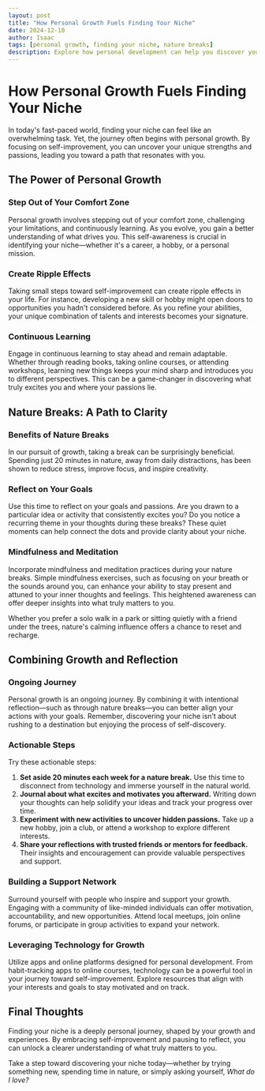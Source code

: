 ```yaml
---
layout: post
title: "How Personal Growth Fuels Finding Your Niche"
date: 2024-12-10
author: Isaac
tags: [personal growth, finding your niche, nature breaks]
description: Explore how personal development can help you discover your unique path or niche, and how taking breaks in nature can offer clarity and inspiration.
---
```


# How Personal Growth Fuels Finding Your Niche

In today's fast-paced world, finding your niche can feel like an overwhelming task. Yet, the journey often begins with personal growth. By focusing on self-improvement, you can uncover your unique strengths and passions, leading you toward a path that resonates with you.

## The Power of Personal Growth

### Step Out of Your Comfort Zone
Personal growth involves stepping out of your comfort zone, challenging your limitations, and continuously learning. As you evolve, you gain a better understanding of what drives you. This self-awareness is crucial in identifying your niche—whether it's a career, a hobby, or a personal mission.

### Create Ripple Effects
Taking small steps toward self-improvement can create ripple effects in your life. For instance, developing a new skill or hobby might open doors to opportunities you hadn't considered before. As you refine your abilities, your unique combination of talents and interests becomes your signature.

### Continuous Learning
Engage in continuous learning to stay ahead and remain adaptable. Whether through reading books, taking online courses, or attending workshops, learning new things keeps your mind sharp and introduces you to different perspectives. This can be a game-changer in discovering what truly excites you and where your passions lie.

## Nature Breaks: A Path to Clarity

### Benefits of Nature Breaks
In our pursuit of growth, taking a break can be surprisingly beneficial. Spending just 20 minutes in nature, away from daily distractions, has been shown to reduce stress, improve focus, and inspire creativity.

### Reflect on Your Goals
Use this time to reflect on your goals and passions. Are you drawn to a particular idea or activity that consistently excites you? Do you notice a recurring theme in your thoughts during these breaks? These quiet moments can help connect the dots and provide clarity about your niche.

### Mindfulness and Meditation
Incorporate mindfulness and meditation practices during your nature breaks. Simple mindfulness exercises, such as focusing on your breath or the sounds around you, can enhance your ability to stay present and attuned to your inner thoughts and feelings. This heightened awareness can offer deeper insights into what truly matters to you.

Whether you prefer a solo walk in a park or sitting quietly with a friend under the trees, nature's calming influence offers a chance to reset and recharge.

## Combining Growth and Reflection

### Ongoing Journey
Personal growth is an ongoing journey. By combining it with intentional reflection—such as through nature breaks—you can better align your actions with your goals. Remember, discovering your niche isn’t about rushing to a destination but enjoying the process of self-discovery.

### Actionable Steps
Try these actionable steps:
1. **Set aside 20 minutes each week for a nature break.** Use this time to disconnect from technology and immerse yourself in the natural world.
2. **Journal about what excites and motivates you afterward.** Writing down your thoughts can help solidify your ideas and track your progress over time.
3. **Experiment with new activities to uncover hidden passions.** Take up a new hobby, join a club, or attend a workshop to explore different interests.
4. **Share your reflections with trusted friends or mentors for feedback.** Their insights and encouragement can provide valuable perspectives and support.

### Building a Support Network
Surround yourself with people who inspire and support your growth. Engaging with a community of like-minded individuals can offer motivation, accountability, and new opportunities. Attend local meetups, join online forums, or participate in group activities to expand your network.

### Leveraging Technology for Growth
Utilize apps and online platforms designed for personal development. From habit-tracking apps to online courses, technology can be a powerful tool in your journey toward self-improvement. Explore resources that align with your interests and goals to stay motivated and on track.

## Final Thoughts

Finding your niche is a deeply personal journey, shaped by your growth and experiences. By embracing self-improvement and pausing to reflect, you can unlock a clearer understanding of what truly matters to you.

Take a step toward discovering your niche today—whether by trying something new, spending time in nature, or simply asking yourself, *What do I love?*
